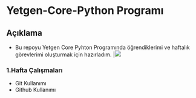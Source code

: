 # Yetgen-Core-Python Programı

## Açıklama
- Bu repoyu Yetgen Core Pyhton Programında öğrendiklerimi ve haftalık görevlerimi oluşturmak için hazırladım.
|<img src=https://yetkingencler.com/wp-content/uploads/2021/07/yetgen-beyaz-e1626884322969-768x284.png>

### 1.Hafta Çalışmaları
- Git Kullanımı
- Github Kullanımı
